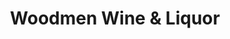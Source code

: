 ---
title: "Woodmen Wine & Liquor"
url: /colorado-springs/woodmen-wine-and-liquor/
shop: alcohol
---